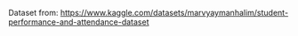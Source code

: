 Dataset from: https://www.kaggle.com/datasets/marvyaymanhalim/student-performance-and-attendance-dataset
